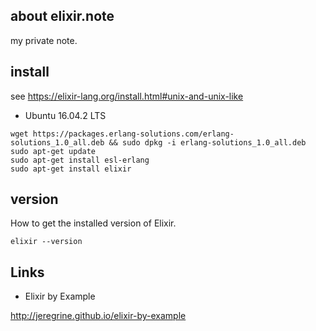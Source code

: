 ## about elixir.note

my private note.

## install

see https://elixir-lang.org/install.html#unix-and-unix-like

- Ubuntu 16.04.2 LTS

```shell
wget https://packages.erlang-solutions.com/erlang-solutions_1.0_all.deb && sudo dpkg -i erlang-solutions_1.0_all.deb
sudo apt-get update
sudo apt-get install esl-erlang
sudo apt-get install elixir
```

## version

How to get the installed version of Elixir.

```
elixir --version
```

## Links

- Elixir by Example

http://jeregrine.github.io/elixir-by-example


